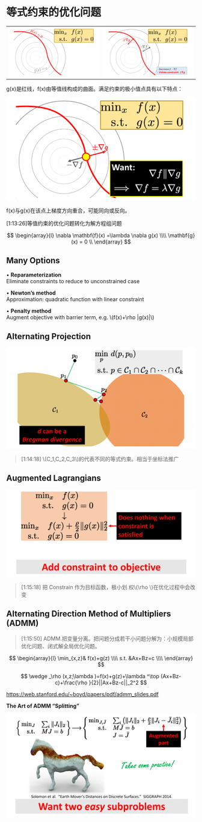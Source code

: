 # 等式约束的优化问题    

|||
|---|---|
|![](../assets/优化13.png)|![](../assets/优化14.png)|   

g(x)是红线，f(x)由等值线构成的曲面。满足约束的极小值点具有以下特点：  

![](../assets/优化15.png)

f(x)与g(x)在该点上梯度方向重合，可能同向或反向。  

[1:13:26]等值约束的优化问题转化为解方程组问题       

$$
\begin{array}{l}  
  \nabla  \mathbf{f}(x) =\lambda \nabla g(x)  \\\\     
  \mathbf{g}(x) = 0 \\    
\end{array} 
$$

## Many Options    

• **Reparameterization**   
Eliminate constraints to reduce to unconstrained case     

• **Newton’s method**    
Approximation: quadratic function with linear constraint    

• **Penalty method**     
Augment objective with barrier term, e.g. \\(f(x)+\rho |g(x)|\\)    



## Alternating Projection    

![](../assets/优化16.png)   

> [1:14:18] \\(C_1,C_2,C_3\\)的代表不同的等式约束。相当于坐标法推广     


## Augmented Lagrangians    

![](../assets/优化17.png)   

> [1:15:18] 把 Constrain 作为目标函数，极小划
权\\(\rho \\)在优化过程中会改变     


## Alternating Direction Method of Multipliers (ADMM)    

> [1:15:50] ADMM.把变量分离。把问题分成若干小问题分解为：小规模局部优化问题、闭式解全局优化问题。     


$$
\begin{array}{l}  
  \min_{x,z}& f(x)+g(z)     \\\\  
  s.t. &Ax+Bz=c   \\\\    
\end{array} 
$$

$$
\wedge _\rho (x,z;\lambda )=f(x)+g(z)+\lambda ^\top (Ax+Bz-c)+\frac{\rho }{2}||Ax+Bz-c||_2^2 
$$


<https://web.stanford.edu/~boyd/papers/pdf/admm_slides.pdf>    


**The Art of ADMM “Splitting”**    

![](../assets/优化18.png)   



